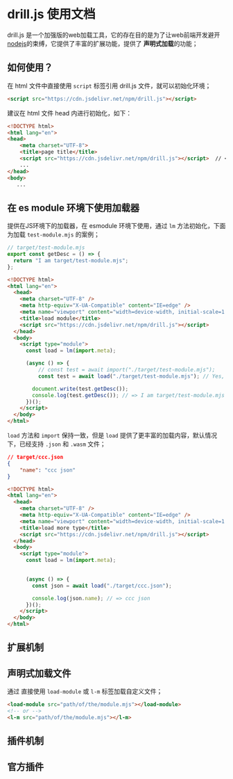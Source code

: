 # drill.js 使用文档

drill.js 是一个加强版的web加载工具，它的存在目的是为了让web前端开发避开[nodejs](https://nodejs.org/)的束缚，它提供了丰富的扩展功能，提供了 **声明式加载**的功能；

## 如何使用？

在 html 文件中直接使用 `script` 标签引用 drill.js 文件，就可以初始化环境；

```html
<script src="https://cdn.jsdelivr.net/npm/drill.js"></script>
```

建议在 html 文件 head 内进行初始化，如下：

```html
<!DOCTYPE html>
<html lang="en">
<head>
    <meta charset="UTF-8">
    <title>page title</title>
    <script src="https://cdn.jsdelivr.net/npm/drill.js"></script>  // ⬅️ 
    ...
</head>
<body>
   ...
```

## 在 es module 环境下使用加载器

提供在JS环境下的加载器，在 esmodule 环境下使用，通过 `lm` 方法初始化，下面为加载 `test-module.mjs` 的案例；

```javascript
// target/test-module.mjs
export const getDesc = () => {
  return "I am target/test-module.mjs";
};
```

```html
<!DOCTYPE html>
<html lang="en">
  <head>
    <meta charset="UTF-8" />
    <meta http-equiv="X-UA-Compatible" content="IE=edge" />
    <meta name="viewport" content="width=device-width, initial-scale=1.0" />
    <title>load module</title>
    <script src="https://cdn.jsdelivr.net/npm/drill.js"></script>
  </head>
  <body>
    <script type="module">
      const load = lm(import.meta);

      (async () => {
          // const test = await import("./target/test-module.mjs");
          const test = await load("./target/test-module.mjs"); // Yes, it's the same as asynchronous import

        document.write(test.getDesc());
        console.log(test.getDesc()); // => I am target/test-module.mjs
      })();
    </script>
  </body>
</html>
```

`load` 方法和 `import` 保持一致，但是 `load` 提供了更丰富的加载内容，默认情况下，已经支持 `.json` 和 `.wasm` 文件；

```json
// target/ccc.json
{
    "name": "ccc json"
}
```

```html
<!DOCTYPE html>
<html lang="en">
  <head>
    <meta charset="UTF-8" />
    <meta http-equiv="X-UA-Compatible" content="IE=edge" />
    <meta name="viewport" content="width=device-width, initial-scale=1.0" />
    <title>load more type</title>
    <script src="https://cdn.jsdelivr.net/npm/drill.js"></script>
  </head>
  <body>
    <script type="module">
      const load = lm(import.meta);
      

      (async () => {
        const json = await load("./target/ccc.json");

        console.log(json.name); // => ccc json
      })();
    </script>
  </body>
</html>
```

## 扩展机制



## 声明式加载文件

通过 直接使用 `load-module` 或 `l-m` 标签加载自定义文件；

```html
<load-module src="path/of/the/module.mjs"></load-module>
<!-- or -->
<l-m src="path/of/the/module.mjs"></l-m>
```

## 插件机制


## 官方插件